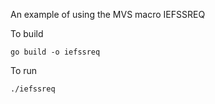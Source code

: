 An example of using the MVS macro IEFSSREQ

To build
```
go build -o iefssreq
```

To run
```
./iefssreq
```

